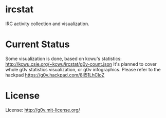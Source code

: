 ircstat
=======

IRC activity collection and visualization.

Current Status
=======
Some visualization is done, based on kcwu's statistics: http://kcwu.csie.org/~kcwu/ircstat/g0v-count.json
It's planned to cover whole g0v statistics visualization, or g0v infographics. Please refer to the hackpad https://g0v.hackpad.com/8ll51LhCloZ

License
=======
License: http://g0v.mit-license.org/
